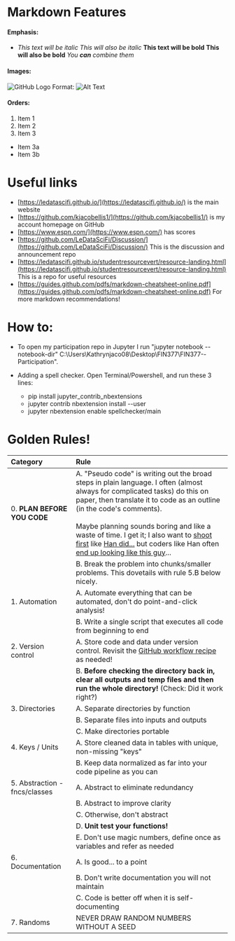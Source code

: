 # Markdown Features
#### Emphasis: 
- *This text will be italic*
_This will also be italic_
**This text will be bold**
__This will also be bold__
*You **can** combine them*

#### Images:
![GitHub Logo](/images/logo.png)
Format: ![Alt Text](url)

#### Orders:
1. Item 1
2. Item 2
3. Item 3
 * Item 3a
 * Item 3b

# Useful links

- [https://ledatascifi.github.io/](https://ledatascifi.github.io/) is the main website
- [https://github.com/kjacobellis1/](https://github.com/kjacobellis1/) is my account homepage on GitHub
- [https://www.espn.com/](https://www.espn.com/) has scores
- [https://github.com/LeDataSciFi/Discussion/](https://github.com/LeDataSciFi/Discussion/) This is the discussion and announcement repo
- [https://ledatascifi.github.io/studentresourcevert/resource-landing.html](https://ledatascifi.github.io/studentresourcevert/resource-landing.html) This is a repo for useful resources
- [https://guides.github.com/pdfs/markdown-cheatsheet-online.pdf](https://guides.github.com/pdfs/markdown-cheatsheet-online.pdf) For more markdown recommendations!

# How to:
- To open my participation repo in Jupyter I run "jupyter notebook --notebook-dir" C:\Users\Kathrynjaco08\Desktop\FIN377\FIN377--Participation".

- Adding a spell checker. Open Terminal/Powershell, and run these 3 lines:
  - pip install jupyter_contrib_nbextensions
  - jupyter contrib nbextension install --user
  - jupyter nbextension enable spellchecker/main
  
# Golden Rules!
| **Category** | **Rule**  
| :--- | :--- |
| 0. **PLAN BEFORE YOU CODE** | A. \"Pseudo code\" is writing out the broad steps in plain language. I often (almost always for complicated tasks) do this on paper, then translate it to code as an outline (in the code's comments). <br> <br> Maybe planning sounds boring and like a waste of time. I get it; I also want to [shoot first](https://youtu.be/la7uuFsCIrg?t=43) like [Han did...](https://youtu.be/93pXrmCdlI0?t=26)  but coders like Han often [end up looking like this guy](https://youtu.be/mLyOj_QD4a4?t=67)... |
| | B. Break the problem into chunks/smaller <br>problems. This dovetails with rule 5.B below nicely. |
| 1. Automation | A. Automate everything that can be automated, don't do point-and-click analysis! |
| | B. Write a single script that executes all code from beginning to end |
| 2. Version control | A. Store code and data under version control. Revisit the [GitHub workflow recipe](01_Motivation_and_Getting_Started.html#***-THE-WORKFLOW-RECIPE--***) as needed! |
| | B. **Before checking the directory back in, clear all outputs and temp files and then run the whole directory!** (Check: Did it work right?) <br>  |
| 3.  Directories | A. Separate directories by function |
| | B. Separate files into inputs and outputs |
| | C. Make directories portable |
| 4. Keys / Units | A. Store cleaned data in tables with unique, non-missing \"keys\" |
| | B. Keep data normalized as far into your code pipeline as you can |
| 5. Abstraction - fncs/classes | A. Abstract to eliminate redundancy |
| | B. Abstract to improve clarity |
| | C. Otherwise, don't abstract |
| | D. **Unit test your functions!** |
| | E. Don't use magic numbers, define once as variables and refer as needed |
| 6. Documentation | A. Is good... to a point |
| | B. Don't write documentation you will not maintain |
| | C. Code is better off when it is self-documenting |
| 7. Randoms | NEVER DRAW RANDOM NUMBERS WITHOUT A SEED |
